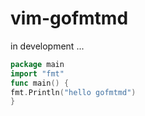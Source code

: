 # vim-gofmtmd

in development ...

```go
package main
import "fmt"
func main() {
fmt.Println("hello gofmtmd")
}
```
